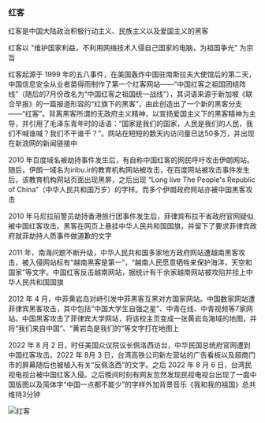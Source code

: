 ### 红客

红客是中国大陆政治积极行动主义、民族主义以及爱国主义的黑客

红客以 "维护国家利益，不利用网络技术入侵自己国家的电脑，为祖国争光" 为宗旨

红客起源于 1999 年的五八事件，在美国轰炸中国驻南斯拉夫大使馆后的第二天，中国信息安全从业者苗得雨制作了第一个红客网站——“中国红客之祖国团结阵线”（随后的7月份改名为“中国红客之祖国统一战线”），其词语来源于新加坡《联合早报》的一篇报道形容的“红旗下的黑客”，由此创造出了一个新的黑客分支——“红客”。背离黑客所谓的无政府主义精神，以宣扬爱国主义下的黑客精神为主导，并引用了毛泽东青年时的话语：“国家是我们的国家，人民是我们的人民，我们不喊谁喊？我们不干谁干？”。网站在短短的数天内访问量已达50多万，并出现在新浪网的新闻链接中

2010 年百度域名被劫持事件发生后，有自称中国红客的网民呼吁攻击伊朗网站。随后，伊朗一域名为iribu.ir的教育机构网站被攻击，在百度网站被攻击事件发生后，该教育机构网站页面出现黑屏，之后出现 “Long live The People's Republic of China”（中华人民共和国万岁）的字样。而多个伊朗政府网站亦被中国黑客攻击

2010 年马尼拉前警员劫持香港旅行团事件发生后，菲律宾布拉干省政府官网疑似被中国红客攻击。黑客在网页上悬挂中华人民共和国国旗，并留下了要求菲律宾政府就菲劫持人质事件做道歉的文字

2011 年，南海问题不断升级，中华人民共和国多家地方政府网站遭越南黑客攻击，被入侵网站标有“越南黑客是第一”，“越南人民愿意牺牲来保护海洋，天空和国家”等文字。中国红客反击越南网站，据统计有千余家越南网站被攻陷并挂上中华人民共和国国旗

2012 年 4 月，中菲黄岩岛对峙引发中菲黑客互黑对方国家网站。中国数家网站遭菲律宾黑客攻击，其中包括“中国大学生自强之星”、中青在线、中青视频等7家网站。中国黑客攻击了菲律宾大学网站，将该校主页变成一张黄岩岛海域的地图，并将“我们来自中国”、“黄岩岛是我们的”等文字打在地图上

2022 年 8 月 2 日，时任美国众议院议长佩洛西访台，中华民国总统府官网遭到中国红客攻击。2022 年 8月 3 日，台湾高铁公司新左营站的广告看板以及超商门市的屏幕随后也被植入有关“反佩洛西”的文字。之后 2022 年 8 月 6 日，台湾民视电视台被中国红客入侵。之后晚间时刻有网友忽然发现民视电视台出现了一面中国版图以及简体字“中国一点都不能少”的字样外加背景音乐《我和我的祖国》总共维持3分钟

![红客](https://pic.imgdb.cn/item/676e62ccd0e0a243d4eb5c9f.png)